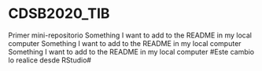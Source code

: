 # CDSB2020_TIB
Primer mini-repositorio
Something I want to add to the README in my local computer
Something I want to add to the README in my local computer
Something I want to add to the README in my local computer
#Este cambio lo realice desde RStudio#